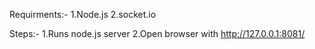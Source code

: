 Requirments:-
1.Node.js
2.socket.io

Steps:-
1.Runs node.js server
2.Open browser with http://127.0.0.1:8081/

